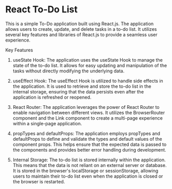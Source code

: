 # React To-Do List

This is a simple To-Do application built using React.js. The application allows users to create, update, and delete tasks in a to-do list. It utilizes several key features and libraries of React.js to provide a seamless user experience.

Key Features
1. useState Hook: The application uses the useState Hook to manage the state of the to-do list. It allows for easy updating and manipulation of the tasks without directly modifying the underlying data.

1. useEffect Hook: The useEffect Hook is utilized to handle side effects in the application. It is used to retrieve and store the to-do list in the internal storage, ensuring that the data persists even after the application is refreshed or reopened.

3. React Router: The application leverages the power of React Router to enable navigation between different views. It utilizes the BrowserRouter component and the Link component to create a multi-page experience within a single-page application.

4. propTypes and defaultProps: The application employs propTypes and defaultProps to define and validate the types and default values of the component props. This helps ensure that the expected data is passed to the components and provides better error handling during development.

5. Internal Storage: The to-do list is stored internally within the application. This means that the data is not reliant on an external server or database. It is stored in the browser's localStorage or sessionStorage, allowing users to maintain their to-do list even when the application is closed or the browser is restarted.

